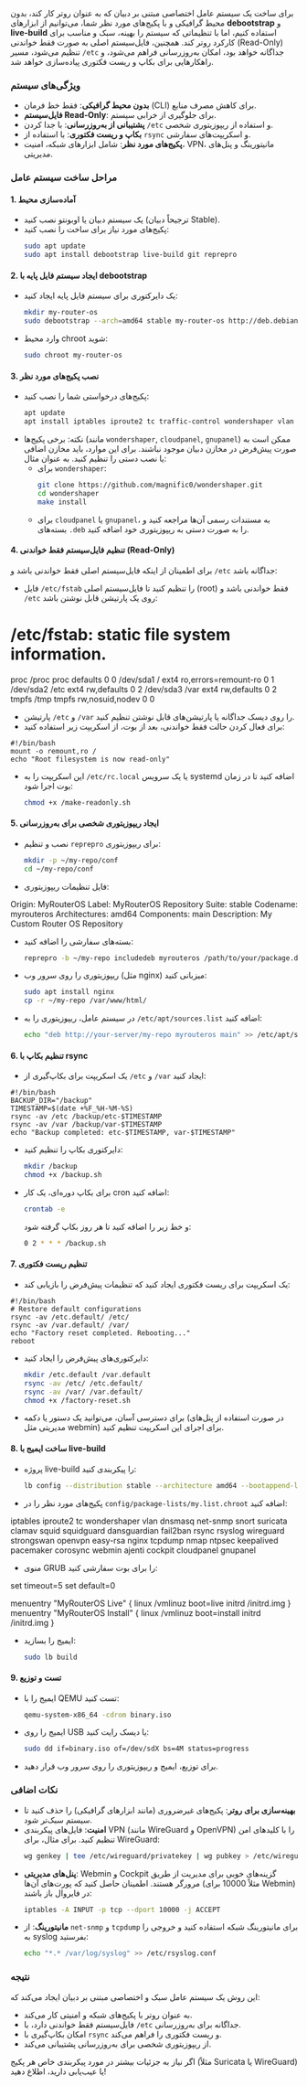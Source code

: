 برای ساخت یک سیستم عامل اختصاصی مبتنی بر دبیان که به عنوان روتر کار کند، بدون محیط گرافیکی و با پکیج‌های مورد نظر شما، می‌توانیم از ابزارهای **debootstrap** و **live-build** استفاده کنیم، اما با تنظیماتی که سیستم را بهینه، سبک و مناسب برای کارکرد روتر کند. همچنین، فایل‌سیستم اصلی به صورت فقط خواندنی (Read-Only) تنظیم می‌شود، مسیر `/etc` جداگانه خواهد بود، امکان به‌روزرسانی فراهم می‌شود، و راهکارهایی برای بکاپ و ریست فکتوری پیاده‌سازی خواهد شد.

### ویژگی‌های سیستم
- **بدون محیط گرافیکی**: فقط خط فرمان (CLI) برای کاهش مصرف منابع.
- **فایل‌سیستم Read-Only**: برای جلوگیری از خرابی سیستم.
- **پشتیبانی از به‌روزرسانی**: با جدا کردن `/etc` و استفاده از ریپوزیتوری شخصی.
- **بکاپ و ریست فکتوری**: با استفاده از `rsync` و اسکریپت‌های سفارشی.
- **پکیج‌های مورد نظر**: شامل ابزارهای شبکه، امنیت، VPN، مانیتورینگ و پنل‌های مدیریتی.

### مراحل ساخت سیستم عامل
#### 1. آماده‌سازی محیط
- یک سیستم دبیان یا اوبونتو نصب کنید (ترجیحاً دبیان Stable).
- پکیج‌های مورد نیاز برای ساخت را نصب کنید:
  ```bash
  sudo apt update
  sudo apt install debootstrap live-build git reprepro
  ```

#### 2. ایجاد سیستم فایل پایه با debootstrap
- یک دایرکتوری برای سیستم فایل پایه ایجاد کنید:
  ```bash
  mkdir my-router-os
  sudo debootstrap --arch=amd64 stable my-router-os http://deb.debian.org/debian/
  ```
- وارد محیط chroot شوید:
  ```bash
  sudo chroot my-router-os
  ```

#### 3. نصب پکیج‌های مورد نظر
- پکیج‌های درخواستی شما را نصب کنید:
  ```bash
  apt update
  apt install iptables iproute2 tc traffic-control wondershaper vlan dnsmasq net-snmp snort suricata clamav squid squidguard dansguardian fail2ban rsync rsyslog wireguard strongswan openvpn easy-rsa nginx tcpdump nmap ntpsec keepalived pacemaker corosync webmin ajenti cockpit cloudpanel gnupanel
  ```
- نکته: برخی پکیج‌ها (مانند `wondershaper`, `cloudpanel`, `gnupanel`) ممکن است به صورت پیش‌فرض در مخازن دبیان موجود نباشند. برای این موارد، باید مخازن اضافی یا نصب دستی را تنظیم کنید. به عنوان مثال:
  - برای `wondershaper`:
    ```bash
    git clone https://github.com/magnific0/wondershaper.git
    cd wondershaper
    make install
    ```
  - برای `cloudpanel` یا `gnupanel`، به مستندات رسمی آن‌ها مراجعه کنید و بسته‌های `.deb` را به صورت دستی به ریپوزیتوری خود اضافه کنید.

#### 4. تنظیم فایل‌سیستم فقط خواندنی (Read-Only)
برای اطمینان از اینکه فایل‌سیستم اصلی فقط خواندنی باشد و `/etc` جداگانه باشد:
- فایل `/etc/fstab` را تنظیم کنید تا فایل‌سیستم اصلی (root) فقط خواندنی باشد و `/etc` روی یک پارتیشن قابل نوشتن باشد:

# /etc/fstab: static file system information.
proc            /proc           proc    defaults        0       0
/dev/sda1       /               ext4    ro,errors=remount-ro 0       1
/dev/sda2       /etc            ext4    rw,defaults     0       2
/dev/sda3       /var            ext4    rw,defaults     0       2
tmpfs           /tmp            tmpfs   rw,nosuid,nodev 0       0

- پارتیشن `/etc` و `/var` را روی دیسک جداگانه یا پارتیشن‌های قابل نوشتن تنظیم کنید.
- برای فعال کردن حالت فقط خواندنی، بعد از بوت، از اسکریپت زیر استفاده کنید:
```x-shellscript
#!/bin/bash
mount -o remount,ro /
echo "Root filesystem is now read-only"
```
- این اسکریپت را به `/etc/rc.local` یا یک سرویس systemd اضافه کنید تا در زمان بوت اجرا شود:
  ```bash
  chmod +x /make-readonly.sh
  ```

#### 5. ایجاد ریپوزیتوری شخصی برای به‌روزرسانی
- نصب و تنظیم `reprepro` برای ریپوزیتوری:
  ```bash
  mkdir -p ~/my-repo/conf
  cd ~/my-repo/conf
  ```
- فایل تنظیمات ریپوزیتوری:

Origin: MyRouterOS
Label: MyRouterOS Repository
Suite: stable
Codename: myrouteros
Architectures: amd64
Components: main
Description: My Custom Router OS Repository

- بسته‌های سفارشی را اضافه کنید:
  ```bash
  reprepro -b ~/my-repo includedeb myrouteros /path/to/your/package.deb
  ```
- ریپوزیتوری را روی سرور وب (مثل nginx) میزبانی کنید:
  ```bash
  sudo apt install nginx
  cp -r ~/my-repo /var/www/html/
  ```
- در سیستم عامل، ریپوزیتوری را به `/etc/apt/sources.list` اضافه کنید:
  ```bash
  echo "deb http://your-server/my-repo myrouteros main" >> /etc/apt/sources.list
  ```

#### 6. تنظیم بکاپ با rsync
- یک اسکریپت برای بکاپ‌گیری از `/etc` و `/var` ایجاد کنید:
```x-shellscript
#!/bin/bash
BACKUP_DIR="/backup"
TIMESTAMP=$(date +%F_%H-%M-%S)
rsync -av /etc /backup/etc-$TIMESTAMP
rsync -av /var /backup/var-$TIMESTAMP
echo "Backup completed: etc-$TIMESTAMP, var-$TIMESTAMP"
```
- دایرکتوری بکاپ را تنظیم کنید:
  ```bash
  mkdir /backup
  chmod +x /backup.sh
  ```
- برای بکاپ دوره‌ای، یک کار cron اضافه کنید:
  ```bash
  crontab -e
  ```
  و خط زیر را اضافه کنید تا هر روز بکاپ گرفته شود:
  ```bash
  0 2 * * * /backup.sh
  ```

#### 7. تنظیم ریست فکتوری
- یک اسکریپت برای ریست فکتوری ایجاد کنید که تنظیمات پیش‌فرض را بازیابی کند:
```x-shellscript
#!/bin/bash
# Restore default configurations
rsync -av /etc.default/ /etc/
rsync -av /var.default/ /var/
echo "Factory reset completed. Rebooting..."
reboot
```
- دایرکتوری‌های پیش‌فرض را ایجاد کنید:
  ```bash
  mkdir /etc.default /var.default
  rsync -av /etc/ /etc.default/
  rsync -av /var/ /var.default/
  chmod +x /factory-reset.sh
  ```
- برای دسترسی آسان، می‌توانید یک دستور یا دکمه (در صورت استفاده از پنل‌های مدیریتی مثل webmin) برای اجرای این اسکریپت تنظیم کنید.

#### 8. ساخت ایمیج با live-build
- پروژه live-build را پیکربندی کنید:
  ```bash
  lb config --distribution stable --architecture amd64 --bootappend-live "boot=live"
  ```
- پکیج‌های مورد نظر را در `config/package-lists/my.list.chroot` اضافه کنید:

iptables
iproute2
tc
wondershaper
vlan
dnsmasq
net-snmp
snort
suricata
clamav
squid
squidguard
dansguardian
fail2ban
rsync
rsyslog
wireguard
strongswan
openvpn
easy-rsa
nginx
tcpdump
nmap
ntpsec
keepalived
pacemaker
corosync
webmin
ajenti
cockpit
cloudpanel
gnupanel

- منوی GRUB را برای بوت سفارشی کنید:

set timeout=5
set default=0

menuentry "MyRouterOS Live" {
    linux /vmlinuz boot=live
    initrd /initrd.img
}
menuentry "MyRouterOS Install" {
    linux /vmlinuz boot=install
    initrd /initrd.img
}

- ایمیج را بسازید:
  ```bash
  sudo lb build
  ```

#### 9. تست و توزیع
- ایمیج را با QEMU تست کنید:
  ```bash
  qemu-system-x86_64 -cdrom binary.iso
  ```
- ایمیج را روی USB یا دیسک رایت کنید:
  ```bash
  sudo dd if=binary.iso of=/dev/sdX bs=4M status=progress
  ```
- برای توزیع، ایمیج و ریپوزیتوری را روی سرور وب قرار دهید.

### نکات اضافی
- **بهینه‌سازی برای روتر**: پکیج‌های غیرضروری (مانند ابزارهای گرافیکی) را حذف کنید تا سیستم سبک‌تر شود.
- **امنیت**: فایل‌های پیکربندی VPN (مانند WireGuard و OpenVPN) را با کلیدهای امن تنظیم کنید. برای مثال، برای WireGuard:
  ```bash
  wg genkey | tee /etc/wireguard/privatekey | wg pubkey > /etc/wireguard/publickey
  ```
- **پنل‌های مدیریتی**: Webmin و Cockpit گزینه‌های خوبی برای مدیریت از طریق مرورگر هستند. اطمینان حاصل کنید که پورت‌های آن‌ها (مثلاً 10000 برای Webmin) در فایروال باز باشند:
  ```bash
  iptables -A INPUT -p tcp --dport 10000 -j ACCEPT
  ```
- **مانیتورینگ**: از `net-snmp` و `tcpdump` برای مانیتورینگ شبکه استفاده کنید و خروجی را به syslog بفرستید:
  ```bash
  echo "*.* /var/log/syslog" >> /etc/rsyslog.conf
  ```

### نتیجه
این روش یک سیستم عامل سبک و اختصاصی مبتنی بر دبیان ایجاد می‌کند که:
- به عنوان روتر با پکیج‌های شبکه و امنیتی کار می‌کند.
- فایل‌سیستم فقط خواندنی دارد، با `/etc` جداگانه برای به‌روزرسانی.
- امکان بکاپ‌گیری با `rsync` و ریست فکتوری را فراهم می‌کند.
- از ریپوزیتوری شخصی برای به‌روزرسانی پشتیبانی می‌کند.

اگر نیاز به جزئیات بیشتر در مورد پیکربندی خاص هر پکیج (مثلاً Suricata یا WireGuard) یا عیب‌یابی دارید، اطلاع دهید!
